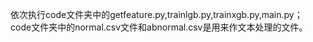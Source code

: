 ﻿依次执行code文件夹中的getfeature.py,trainlgb.py,trainxgb.py,main.py；
code文件夹中的normal.csv文件和abnormal.csv是用来作文本处理的文件。